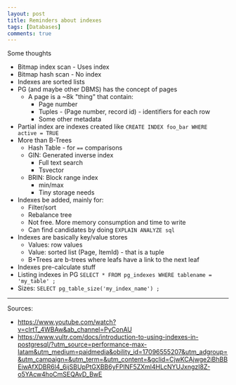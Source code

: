 ```yaml
---
layout: post
title: Reminders about indexes
tags: [Databases]
comments: true
---
```


Some thoughts

- Bitmap index scan - Uses index
- Bitmap hash scan - No index
- Indexes are sorted lists
- PG (and maybe other DBMS) has the concept of pages
    - A page is a ~8k "thing" that contain:
        - Page number
        - Tuples - (Page number, record id) - identifiers for each row
        - Some other metadata
- Partial index are indexes created like `CREATE INDEX foo_bar WHERE active = TRUE`
- More than B-Trees
    - Hash Table - for `==` comparisons
    - GIN: Generated inverse index 
        - Full text search
        - Tsvector
    - BRIN: Block range index
        - min/max
        - Tiny storage needs
- Indexes be added, mainly for:
    - Filter/sort
    - Rebalance tree
    - Not free. More memory consumption and time to write
    - Can find candidates by doing `EXPLAIN ANALYZE sql`
- Indexes are basically key/value stores
    - Values: row values
    - Value: sorted list (Page, ItemId) - that is a tuple
    - B+Trees are b-trees where leafs have a link to the next leaf
- Indexes pre-calculate stuff
- Listing indexes in PG `SELECT * FROM pg_indexes WHERE tablename = 'my_table' ;`
- Sizes: `SELECT pg_table_size('my_index_name') ;`

-------

Sources:

- https://www.youtube.com/watch?v=clrtT_4WBAw&ab_channel=PyConAU
- https://www.vultr.com/docs/introduction-to-using-indexes-in-postgresql/?utm_source=performance-max-latam&utm_medium=paidmedia&obility_id=17096555207&utm_adgroup=&utm_campaign=&utm_term=&utm_content=&gclid=CjwKCAjwge2iBhBBEiwAfXDBR6l4_6ijSBUpPtGXBB6yFPINF5ZXml4HLcNYUJxngzI8Z-o5YAcw4hoCmSEQAvD_BwE
